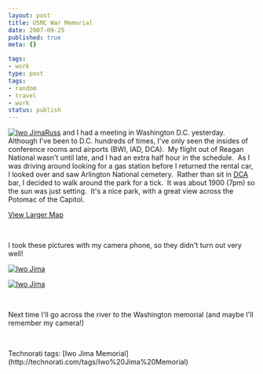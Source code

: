 ```yaml
---
layout: post
title: USMC War Memorial
date: 2007-09-25
published: true
meta: {}

tags:
- work
type: post
tags:
- random
- travel
- work
status: publish
---
```



[![Iwo Jima](http://media.eick.us/2011/05/1439532203_223cba8180_m.jpg)](http://www.flickr.com/photos/19429588@N00/1439532203/ "Iwo Jima")[Russ](http://www.the-definite-article.net/) and I had a meeting in Washington D.C. yesterday.  Although I've been to D.C. hundreds of times, I've only seen the insides of conference rooms and airports (BWI, IAD, DCA).  My flight out of Reagan National wasn't until late, and I had an extra half hour in the schedule.  As I was driving around looking for a gas station before I returned the rental car, I looked over and saw Arlington National cemetery.  Rather than sit in [DCA](http://www.mwaa.com/national/) bar, I decided to walk around the park for a tick.  It was about 1900 (7pm) so the sun was just setting.  It's a nice park, with a great view across the Potomac of the Capitol.



[View Larger Map](http://maps.google.com/maps?saddr=Iwo+Jima+Memorial,+Uninc+Arlington+County,+VA&geocode=&dirflg=&daddr=DCA+-+Ronald+Reagan+Washington+National+Airport&f=d&hl=en&sll=38.89028,-77.06912&sspn=0.006422,0.009098&ie=UTF8&om=1&ll=38.869785,-77.056561&spn=0.040095,0.051498&z=13&source=embed)



 



I took these pictures with my camera phone, so they didn't turn out very well!



[![Iwo Jima](http://media.eick.us/2011/05/1440392756_21dec200fa.jpg)](http://www.flickr.com/photos/19429588@N00/1440392756/ "Iwo Jima")



[![Iwo Jima](http://media.eick.us/2011/05/1439532121_89836dfd2c.jpg)](http://www.flickr.com/photos/19429588@N00/1439532121/ "Iwo Jima")



 



Next time I'll go across the river to the Washington memorial (and maybe I'll remember my camera!)



 

  <div class="wlWriterSmartContent" style="padding-right: 0px;padding-left: 0px;padding-bottom: 0px;margin: 0px;padding-top: 0px">Technorati tags: [Iwo Jima Memorial](http://technorati.com/tags/Iwo%20Jima%20Memorial)</div>
